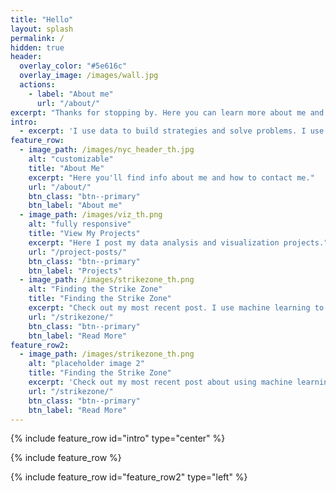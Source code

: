 ```yaml
---
title: "Hello"
layout: splash
permalink: /
hidden: true
header:
  overlay_color: "#5e616c"
  overlay_image: /images/wall.jpg
  actions:
    - label: "About me"
      url: "/about/"
excerpt: "Thanks for stopping by. Here you can learn more about me and what I'm up to. To get in touch, click the link below."
intro: 
  - excerpt: 'I use data to build strategies and solve problems. I use this page to share the new tools, languages, and methodologies I am continually trying to learn.'
feature_row:
  - image_path: /images/nyc_header_th.jpg
    alt: "customizable"
    title: "About Me"
    excerpt: "Here you'll find info about me and how to contact me."
    url: "/about/"
    btn_class: "btn--primary"
    btn_label: "About me"
  - image_path: /images/viz_th.png
    alt: "fully responsive"
    title: "View My Projects"
    excerpt: "Here I post my data analysis and visualization projects."
    url: "/project-posts/"
    btn_class: "btn--primary"
    btn_label: "Projects"
  - image_path: /images/strikezone_th.png
    alt: "Finding the Strike Zone"
    title: "Finding the Strike Zone"
    excerpt: "Check out my most recent post. I use machine learning to re-think the Strike Zone."
    url: "/strikezone/"
    btn_class: "btn--primary"
    btn_label: "Read More"
feature_row2:
  - image_path: /images/strikezone_th.png
    alt: "placeholder image 2"
    title: "Finding the Strike Zone"
    excerpt: 'Check out my most recent post about using machine learning to re-think the strikezone.'
    url: "/strikezone/"
    btn_class: "btn--primary"
    btn_label: "Read More"
---
```


{% include feature_row id="intro" type="center" %}

{% include feature_row %}

{% include feature_row id="feature_row2" type="left" %}
